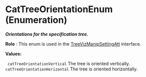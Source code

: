 # CatTreeOrientationEnum (Enumeration)

**_Orientations for the specification tree._**

**Role** : This enum is used in the [TreeVizManipSettingAtt](../InfInterfaces/interface_TreeVizManipSettingAtt_101630.md) interface.

**Values:**

` catTreeOrientationVertical`      The tree is oriented vertically.
` catTreeOrientationHorizontal`      The tree is oriented horizontally.